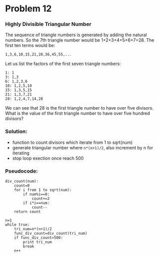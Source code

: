 # Problem 12

### Highly Divisible Triangular Number

The sequence of triangle numbers is generated by adding the natural numbers. So the 7th triangle number would be 1+2+3+4+5+6+7=28. The first ten terms would be:

`1,3,6,10,15,21,28,36,45,55,...`

Let us list the factors of the first seven triangle numbers:
```
1: 1
3: 1,3
6: 1,2,3,6
10: 1,2,5,10
15: 1,3,5,15
21: 1,3,7,21
28: 1,2,4,7,14,28
```

We can see that 28 is the first triangle number to have over five divisors.
What is the value of the first triangle number to have over five hundred divisors?

### Solution:
- function to count divisors which iterate from 1 to sqrt(num)
- generate triangular number where `n*(n+1)/2`, also increment by n for iterating
- stop loop exection once reach 500

### Pseudocode:

```
div_count(num):
    count=0
    for i from 1 to sqrt(num):
        if num%i==0:
            count+=2
        if i*i==num:
            count--
    return count

n=1
while true:
    tri_num=n*(n+1)/2
    func_div_count=div_count(tri_num)
    if func_div_count>500:
        print tri_num
        break
    n++
```
